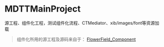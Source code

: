 # MDTTMainProject
源工程、组件化工程，测试组件化流程、CTMediator、xib/images/font等资源加载

> 组件化所用的源工程及源码来自于：
> [FlowerField_Component](https://github.com/kepuna/ComponentDemo/tree/master/FlowerField_Component)
